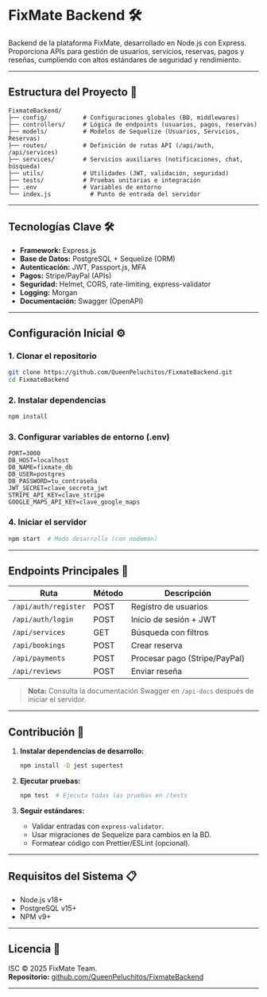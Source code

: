 # FixMate Backend 🛠️

Backend de la plataforma FixMate, desarrollado en Node.js con Express. Proporciona APIs para gestión de usuarios, servicios, reservas, pagos y reseñas, cumpliendo con altos estándares de seguridad y rendimiento.

---

## **Estructura del Proyecto** 📂

```plaintext
FixmateBackend/
├── config/          # Configuraciones globales (BD, middlewares)
├── controllers/     # Lógica de endpoints (usuarios, pagos, reservas)
├── models/          # Modelos de Sequelize (Usuarios, Servicios, Reservas)
├── routes/          # Definición de rutas API (/api/auth, /api/services)
├── services/        # Servicios auxiliares (notificaciones, chat, búsqueda)
├── utils/           # Utilidades (JWT, validación, seguridad)
├── tests/           # Pruebas unitarias e integración
├── .env             # Variables de entorno
└── index.js           # Punto de entrada del servidor
```

---

## **Tecnologías Clave** 🛠️

- **Framework:** Express.js
- **Base de Datos:** PostgreSQL + Sequelize (ORM)
- **Autenticación:** JWT, Passport.js, MFA
- **Pagos:** Stripe/PayPal (APIs)
- **Seguridad:** Helmet, CORS, rate-limiting, express-validator
- **Logging:** Morgan
- **Documentación:** Swagger (OpenAPI)

---

## **Configuración Inicial** ⚙️

### 1. Clonar el repositorio

```bash
git clone https://github.com/QueenPeluchitos/FixmateBackend.git
cd FixmateBackend
```

### 2. Instalar dependencias

```bash
npm install
```

### 3. Configurar variables de entorno (.env)

```env
PORT=3000
DB_HOST=localhost
DB_NAME=fixmate_db
DB_USER=postgres
DB_PASSWORD=tu_contraseña
JWT_SECRET=clave_secreta_jwt
STRIPE_API_KEY=clave_stripe
GOOGLE_MAPS_API_KEY=clave_google_maps
```

### 4. Iniciar el servidor

```bash
npm start  # Modo desarrollo (con nodemon)
```

---

## **Endpoints Principales** 🔗

| Ruta                 | Método | Descripción                   |
| -------------------- | ------ | ----------------------------- |
| `/api/auth/register` | POST   | Registro de usuarios          |
| `/api/auth/login`    | POST   | Inicio de sesión + JWT        |
| `/api/services`      | GET    | Búsqueda con filtros          |
| `/api/bookings`      | POST   | Crear reserva                 |
| `/api/payments`      | POST   | Procesar pago (Stripe/PayPal) |
| `/api/reviews`       | POST   | Enviar reseña                 |

> **Nota:** Consulta la documentación Swagger en `/api-docs` después de iniciar el servidor.

---

## **Contribución** 👥

1. **Instalar dependencias de desarrollo:**

   ```bash
   npm install -D jest supertest
   ```

2. **Ejecutar pruebas:**

   ```bash
   npm test  # Ejecuta todas las pruebas en /tests
   ```

3. **Seguir estándares:**
   - Validar entradas con `express-validator`.
   - Usar migraciones de Sequelize para cambios en la BD.
   - Formatear código con Prettier/ESLint (opcional).

---

## **Requisitos del Sistema** 📋

- Node.js v18+
- PostgreSQL v15+
- NPM v9+

---

## **Licencia** 📄

ISC © 2025 FixMate Team.  
**Repositorio:** [github.com/QueenPeluchitos/FixmateBackend](https://github.com/QueenPeluchitos/FixmateBackend)

---
